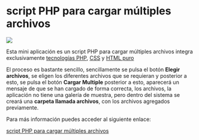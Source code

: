 # script PHP para cargar múltiples archivos

<img src="https://i0.wp.com/www.configuroweb.com/wp-content/uploads/2022/04/script-PHP-para-cargar-multiples-archivos-1.png?resize=800%2C500&ssl=1">

<!-- wp:paragraph -->
<p>Esta mini aplicación es un script PHP para cargar múltiples archivos integra exclusivamente <a href="https://www.php.net/">tecnologías PHP</a>, <a href="https://developer.mozilla.org/es/docs/Web/CSS" target="_blank" rel="noreferrer noopener">CSS</a> y <a href="https://developer.mozilla.org/es/docs/Web/HTML" target="_blank" rel="noreferrer noopener">HTML puro</a></p>
<!-- /wp:paragraph -->

<!-- wp:paragraph -->
<p>El proceso es bastante sencillo, sencillamente se pulsa el botón <strong>Elegir archivos</strong>, se eligen los diferentes archivos que se requieran y posterior a esto, se pulsa el botón <strong>Cargar Multiple</strong> posterior a esto, aparecerá un mensaje de que se han cargado de forma correcta, los archivos, la aplicación no tiene una galería de muestra, pero dentro del sistema se creará una <strong>carpeta llamada archivos</strong>, con los archivos agregados previamente.</p>
<!-- /wp:paragraph -->

Para más información puedes acceder al siguiente enlace:

<a href="https://www.configuroweb.com/script-php-para-cargar-multiples-archivos/">script PHP para cargar múltiples archivos</a>
